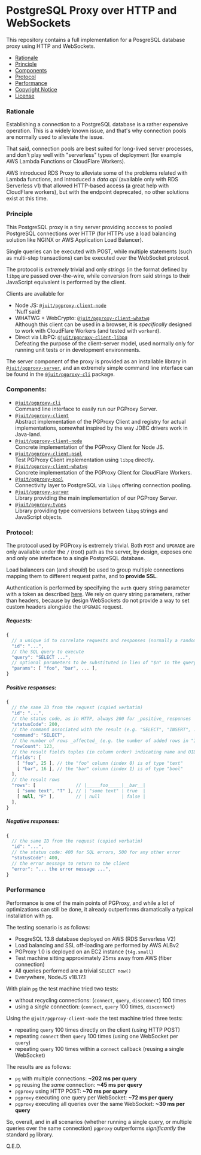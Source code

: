 # PostgreSQL Proxy over HTTP and WebSockets

This repository contains a full implementation for a PosgreSQL database proxy
using HTTP and WebSockets.

* [Rationale](#rationale)
* [Principle](#principle)
* [Components](#components)
* [Protocol](#protocol)
* [Performance](#performance)
* [Copyright Notice](NOTICE.md)
* [License](LICENSE.md)

### Rationale

Establishing a connection to a PostgreSQL database is a rather expensive
operation. This is a widely known issue, and that's why connection pools are
normally used to alleviate the issue.

That said, connection pools are best suited for long-lived server processes,
and don't play well with "serverless" types of deployment (for example AWS
Lambda Functions or CloudFlare Workers).

AWS introduced RDS Proxy to alleviate some of the problems related with Lambda
functions, and introduced a _data api_ (available only with RDS Serverless v1)
that allowed HTTP-based access (a great help with CloudFlare workers), but with
the endpoint deprecated, no other solutions exist at this time.

### Principle

This PostgreSQL proxy is a tiny server providing acccess to pooled PostgreSQL
connections over HTTP (for HTTPs use a load balancing solution like NGINX or
AWS Application Load Balancer).

Single queries can be executed with POST, while multiple statements (such as
multi-step transactions) can be executed over the WebSocket protocol.

The protocol is _extremely_ trivial and only _strings_ (in the format defined
by `libpq` are passed over-the-wire, while conversion from said strings to
their JavaScript equivalent is performed by the client.

Clients are available for

* Node JS: [`@juit/pgproxy-client-node`](./workspaces/node) \
  'Nuff said!
* WHATWG + WebCrypto: [`@juit/pgproxy-client-whatwg`](./workspaces/whatwg) \
  Although this client can be used in a browser, it is _specifically_ designed
  to work with CloudFlare Workers (and tested with `workerd`).
* Direct via LibPQ: [`@juit/pgproxy-client-libpq`](./workspaces/libpq) \
  Defeating the purpose of the client-server model, used normally only for
  running unit tests or in development environments.

The server component of the proxy is provided as an installable library in
[`@juit/pgproxy-server`](./workspaces/server), and an extremely simple command
line interface can be found in the [`@juit/pgproxy-cli`](./workspaces/cli)
package.

### Components:

* [`@juit/pgproxy-cli`](workspaces/cli) \
  Command line interface to easily run our PGProxy Server.
* [`@juit/pgproxy-client`](workspaces/client) \
  Abstract implementation of the PGProxy Client and registry for actual
  implementations, somewhat inspired by the way JDBC drivers work in Java-land.
* [`@juit/pgproxy-client-node`](workspaces/client-node) \
  Concrete implementation of the PGProxy Client for Node JS.
* [`@juit/pgproxy-client-psql`](workspaces/client-psql) \
  Test PGProxy Client implementation using `libpq` directly.
* [`@juit/pgproxy-client-whatwg`](workspaces/client-whatwg) \
  Concrete implementation of the PGProxy Client for CloudFlare Workers.
* [`@juit/pgproxy-pool`](workspaces/pool) \
  Connectivity layer to PostgreSQL via `libpq` offering connection pooling.
* [`@juit/pgproxy-server`](workspaces/server) \
  Library providing the main implementation of our PGProxy Server.
* [`@juit/pgproxy-types`](workspaces/types) \
  Library providing type conversions between `libpq` strings and JavaScript
  objects.


### Protocol:

The protocol used by PGProxy is extremely trivial. Both `POST` and `UPGRADE`
are only available under the `/` (root) path as the server, by design, exposes
one and only one interface to a single PostgreSQL database.

Load balancers can (and _should_) be used to group multiple connections mapping
them to different request paths, and to **provide SSL**.

Authentication is performed by specifying the `auth` query string parameter with
a token as described [here](./TOKEN.md). We rely on query string parameters,
rather than headers, because by design WebSockets do not provide a way to set
custom headers alongside the `UPGRADE` request.

##### Requests:

```js
{
  // a unique id to correlate requests and responses (normally a random UUID)
  "id": "...",
  // the SQL query to execute
  "query": "SELECT ...",
  // optional parameters to be substituted in lieu of "$n" in the query string
  "params": [ "foo", "bar", ... ],
}
```

##### Positive responses:

```js
{
  // the same ID from the request (copied verbatim)
  "id": "...",
  // the status code, as in HTTP, always 200 for _positive_ responses
  "statusCode": 200,
  // the command associated with the result (e.g. "SELECT", "INSERT", ...)
  "command": "SELECT",
  // the number of rows _affected_ (e.g. the number of added rows in "INSERT")
  "rowCount": 123,
  // the result fields tuples (in column order) indicating name and OID
  "fields": [
    [ "foo", 25 ], // the "foo" column (index 0) is of type "text"
    [ "bar", 16 ], // the "bar" column (index 1) is of type "bool"
  ],
  // the result rows
  "rows": [               // |_____foo_____|__bar__|
    [ "some text", "T" ], // | "some text" | true  |
    [ null, "F" ],        // | null        | false |
  ],
}
```

##### Negative responses:

```js
{
  // the same ID from the request (copied verbatim)
  "id": "...",
  // the status code: 400 for SQL errors, 500 for any other error
  "statusCode": 400,
  // the error message to return to the client
  "error": "... the error message ...",
}
```

### Performance

Performance is one of the main points of PGProxy, and while a lot of
optimizations can still be done, it already outperforms dramatically a
typical installation with `pg`.

The testing scenario is as follows:

* PosgreSQL 13.8 database deployed on AWS (RDS Serverless V2)
* Load balancing and SSL off-loading are performed by AWS ALBv2
* PGProxy 1.0 is deployed on an EC2 instance (`t4g.small`)
* Test machine sitting approximately 25ms away from AWS (fiber connection)
* All queries performed are a trivial `SELECT now()`
* Everywhere, NodeJS v18.17.1

With plain `pg` the test machine tried two tests:

* without recycling connections: (`connect`, `query`, `disconnect`) 100 times
* using a _single_ connection: (`connect`, `query` 100 times, `disconnect`)

Using the `@juit/pgproxy-client-node` the test machine tried three tests:

* repeating `query` 100 times directly on the client (using HTTP POST)
* repeating `connect` then `query` 100 times (using one WebSocket per `query`)
* repeating `query` 100 times within a `connect` callback (reusing a single WebSocket)

The results are as follows:

* `pg` with multiple connections: **~202 ms per query**
* `pg` reusing the _same_ connection: **~45 ms per query**
* `pgproxy` using HTTP POST: **~70 ms per query**
* `pgproxy` executing one query per WebSocket: **~72 ms per query**
* `pgproxy` executing all queries over the same WebSocket: **~30 ms per query**

So, overall, and in all scenarios (whether running a single query, or multiple
queries over the same connection) `pgproxy` outperforms _significantly_
the standard `pg` library.

Q.E.D.
